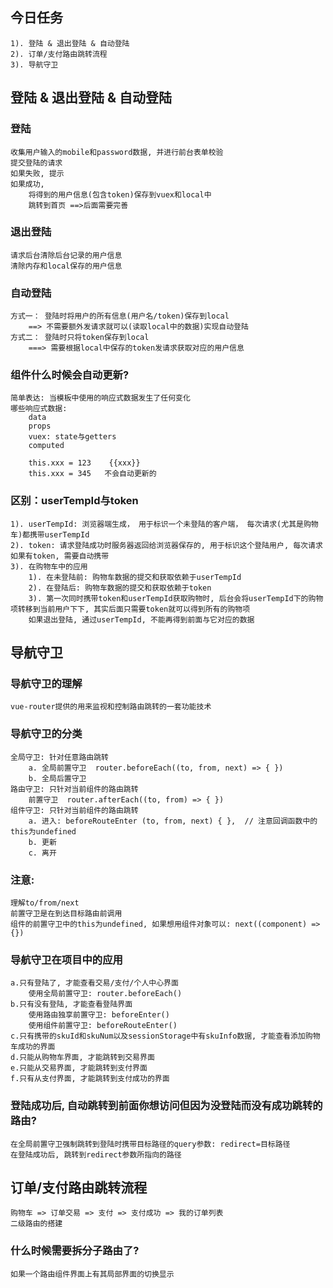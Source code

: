 ## 今日任务
    1). 登陆 & 退出登陆 & 自动登陆
    2). 订单/支付路由跳转流程
    3). 导航守卫


## 登陆 & 退出登陆 & 自动登陆

### 登陆
    收集用户输入的mobile和password数据, 并进行前台表单校验
    提交登陆的请求
    如果失败, 提示
    如果成功, 
        将得到的用户信息(包含token)保存到vuex和local中
        跳转到首页 ==>后面需要完善

### 退出登陆
    请求后台清除后台记录的用户信息
    清除内存和local保存的用户信息

### 自动登陆
    方式一： 登陆时将用户的所有信息(用户名/token)保存到local 
        ==> 不需要额外发请求就可以(读取local中的数据)实现自动登陆
    方式二： 登陆时只将token保存到local
        ===> 需要根据local中保存的token发请求获取对应的用户信息

### 组件什么时候会自动更新?
    简单表达: 当模板中使用的响应式数据发生了任何变化
    哪些响应式数据:
        data
        props
        vuex: state与getters
        computed

        this.xxx = 123    {{xxx}}
        this.xxx = 345   不会自动更新的

### 区别：userTempId与token
    1). userTempId: 浏览器端生成， 用于标识一个未登陆的客户端， 每次请求(尤其是购物车)都携带userTempId
    2). token: 请求登陆成功时服务器返回给浏览器保存的, 用于标识这个登陆用户, 每次请求如果有token, 需要自动携带
    3). 在购物车中的应用
        1). 在未登陆前: 购物车数据的提交和获取依赖于userTempId
        2). 在登陆后: 购物车数据的提交和获取依赖于token
        3). 第一次同时携带token和userTempId获取购物时, 后台会将userTempId下的购物项转移到当前用户下下, 其实后面只需要token就可以得到所有的购物项
        如果退出登陆, 通过userTempId, 不能再得到前面与它对应的数据

## 导航守卫
### 导航守卫的理解
    vue-router提供的用来监视和控制路由跳转的一套功能技术

### 导航守卫的分类
    全局守卫: 针对任意路由跳转
        a. 全局前置守卫  router.beforeEach((to, from, next) => { })
        b. 全局后置守卫
	路由守卫: 只针对当前组件的路由跳转
		前置守卫  router.afterEach((to, from) => { })
    组件守卫: 只针对当前组件的路由跳转
        a. 进入: beforeRouteEnter (to, from, next) { },  // 注意回调函数中的this为undefined
        b. 更新
        c. 离开
### 注意:
    理解to/from/next
    前置守卫是在到达目标路由前调用
    组件的前置守卫中的this为undefined, 如果想用组件对象可以: next((component) => {})

### 导航守卫在项目中的应用
    a.只有登陆了, 才能查看交易/支付/个人中心界面
        使用全局前置守卫: router.beforeEach()
    b.只有没有登陆, 才能查看登陆界面
        使用路由独享前置守卫: beforeEnter()
        使用组件前置守卫: beforeRouteEnter()
    c.只有携带的skuId和skuNum以及sessionStorage中有skuInfo数据, 才能查看添加购物车成功的界面
    d.只能从购物车界面, 才能跳转到交易界面
    e.只能从交易界面, 才能跳转到支付界面
    f.只有从支付界面, 才能跳转到支付成功的界面

### 登陆成功后, 自动跳转到前面你想访问但因为没登陆而没有成功跳转的路由?
    在全局前置守卫强制跳转到登陆时携带目标路径的query参数: redirect=目标路径
    在登陆成功后, 跳转到redirect参数所指向的路径

## 订单/支付路由跳转流程
    购物车 => 订单交易 => 支付 => 支付成功 => 我的订单列表
    二级路由的搭建 
### 什么时候需要拆分子路由了?
    如果一个路由组件界面上有其局部界面的切换显示

        


